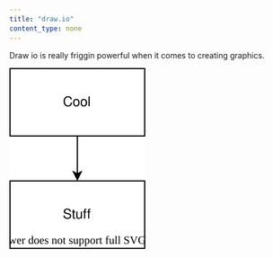 ```yaml
---
title: "draw.io"
content_type: none
---
```


Draw io is really friggin powerful when it comes to creating graphics.

![DrawIO is awesome](demo.drawio.svg)
